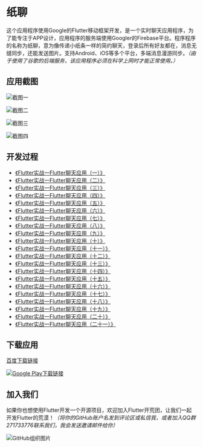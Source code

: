 # 纸聊

这个应用程序使用Google的Flutter移动框架开发，是一个实时聊天应用程序，为了能专注于APP设计，应用程序的服务端使用Googler的Firebase平台。程序程序的名称为纸聊，意为像传递小纸条一样的简约聊天，登录后所有好友都在，消息无缝同步，还能发送图片。支持Android、iOS等多个平台，多端消息漫游同步。*（由于使用了谷歌的后端服务，该应用程序必须在科学上网时才能正常使用。）*

## 应用截图

![截图一](http://img.blog.csdn.net/20170917173738967?watermark/2/text/aHR0cDovL2Jsb2cuY3Nkbi5uZXQvaGVrYWl5b3U=/font/5a6L5L2T/fontsize/400/fill/I0JBQkFCMA==/dissolve/70/gravity/SouthEast)

![截图二](http://img.blog.csdn.net/20170917174439503?watermark/2/text/aHR0cDovL2Jsb2cuY3Nkbi5uZXQvaGVrYWl5b3U=/font/5a6L5L2T/fontsize/400/fill/I0JBQkFCMA==/dissolve/70/gravity/SouthEast)

![截图三](http://img.blog.csdn.net/20170917174831030?watermark/2/text/aHR0cDovL2Jsb2cuY3Nkbi5uZXQvaGVrYWl5b3U=/font/5a6L5L2T/fontsize/400/fill/I0JBQkFCMA==/dissolve/70/gravity/SouthEast)

![截图四](http://img.blog.csdn.net/20170917180203315?watermark/2/text/aHR0cDovL2Jsb2cuY3Nkbi5uZXQvaGVrYWl5b3U=/font/5a6L5L2T/fontsize/400/fill/I0JBQkFCMA==/dissolve/70/gravity/SouthEast)

## 开发过程

- [《Flutter实战一Flutter聊天应用（一）》](http://blog.csdn.net/hekaiyou/article/details/72870759 "教程一")
- [《Flutter实战一Flutter聊天应用（二）》](http://blog.csdn.net/hekaiyou/article/details/72884897 "教程二")
- [《Flutter实战一Flutter聊天应用（三）》](http://blog.csdn.net/hekaiyou/article/details/72897702 "教程三")
- [《Flutter实战一Flutter聊天应用（四）》](http://blog.csdn.net/hekaiyou/article/details/72902691 "教程四")
- [《Flutter实战一Flutter聊天应用（五）》](http://blog.csdn.net/hekaiyou/article/details/72921061 "教程五")
- [《Flutter实战一Flutter聊天应用（六）》](http://blog.csdn.net/hekaiyou/article/details/72972599 "教程六")
- [《Flutter实战一Flutter聊天应用（七）》](http://blog.csdn.net/hekaiyou/article/details/73130991 "教程七")
- [《Flutter实战一Flutter聊天应用（八）》](http://blog.csdn.net/hekaiyou/article/details/73196458 "教程八")
- [《Flutter实战一Flutter聊天应用（九）》](http://blog.csdn.net/hekaiyou/article/details/73239486 "教程九")
- [《Flutter实战一Flutter聊天应用（十）》](http://blog.csdn.net/hekaiyou/article/details/73501793 "教程十")
- [《Flutter实战一Flutter聊天应用（十一）》](http://blog.csdn.net/hekaiyou/article/details/73550576 "教程十一")
- [《Flutter实战一Flutter聊天应用（十二）》](http://blog.csdn.net/hekaiyou/article/details/73819668 "教程十二")
- [《Flutter实战一Flutter聊天应用（十三）》](http://blog.csdn.net/hekaiyou/article/details/73862821 "教程十三")
- [《Flutter实战一Flutter聊天应用（十四）》](http://blog.csdn.net/hekaiyou/article/details/75808392 "教程十四")
- [《Flutter实战一Flutter聊天应用（十五）》](http://blog.csdn.net/hekaiyou/article/details/76267418 "教程十五")
- [《Flutter实战一Flutter聊天应用（十六）》](http://blog.csdn.net/hekaiyou/article/details/76578336 "教程十六")
- [《Flutter实战一Flutter聊天应用（十七）》](http://blog.csdn.net/hekaiyou/article/details/76922454 "教程十七")
- [《Flutter实战一Flutter聊天应用（十八）》](http://blog.csdn.net/hekaiyou/article/details/77164514 "教程十八")
- [《Flutter实战一Flutter聊天应用（十九）》](http://blog.csdn.net/hekaiyou/article/details/77509066 "教程十九")
- [《Flutter实战一Flutter聊天应用（二十）》](http://blog.csdn.net/hekaiyou/article/details/77641545 "教程二十")
- [《Flutter实战一Flutter聊天应用（二十一）》](http://blog.csdn.net/hekaiyou/article/details/78006726 "教程二十一")

## 下载应用

[百度下载链接](http://pan.baidu.com/s/1bzg3xW "百度下载链接")

[![Google Play下载链接](https://static-goldenfrog.netdna-ssl.com/images/google_play_badge.png "Google Play图标")](https://play.google.com/store/apps/details?id=com.yourcompany.talkcasually)

## 加入我们

如果你也想使用Flutter开发一个开源项目，欢迎加入Flutter开荒团，让我们一起开发Flutter的荒漠！*（将你的GitHub账户名发到评论区或私信我，或者加入QQ群271733776联系我们，我会发送邀请邮件给你）*

![GitHub组织图片](http://img.blog.csdn.net/20170916212515378?watermark/2/text/aHR0cDovL2Jsb2cuY3Nkbi5uZXQvaGVrYWl5b3U=/font/5a6L5L2T/fontsize/400/fill/I0JBQkFCMA==/dissolve/70/gravity/SouthEast)

